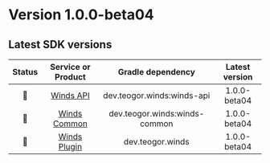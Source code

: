 [//]: # (This file was automatically generated - do not edit)

# Version 1.0.0-beta04

## Latest SDK versions

| Status |             Service or Product              |       Gradle dependency       | Latest version |
|:------:|:-------------------------------------------:|:-----------------------------:|:--------------:|
|   🧪   |       [Winds API](../../../html/api)        |  dev.teogor.winds:winds-api   |  1.0.0-beta04  |
|   🧪   |    [Winds Common](../../../html/common)     | dev.teogor.winds:winds-common |  1.0.0-beta04  |
|   🧪   | [Winds Plugin](../../../html/gradle-plugin) |       dev.teogor.winds        |  1.0.0-beta04  |
